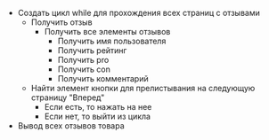 + Создать цикл while для прохождения всех страниц с отзывами
    + Получить отзыв
        + Получить все элементы отзывов
            + Получить имя пользователя
            + Получить рейтинг
            + Получить pro
            + Получить con
            + Получить комментарий
    + Найти элемент кнопки для прелистывания на следующую страницу "Вперед"
        + Если есть, то нажать на нее
        + Если нет, то выйти из цикла
+ Вывод всех отзывов товара